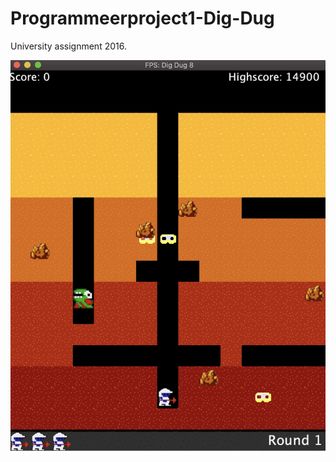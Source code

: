 # Programmeerproject1-Dig-Dug

University assignment 2016.

![alt text](./images/preview.jpg "Title")


